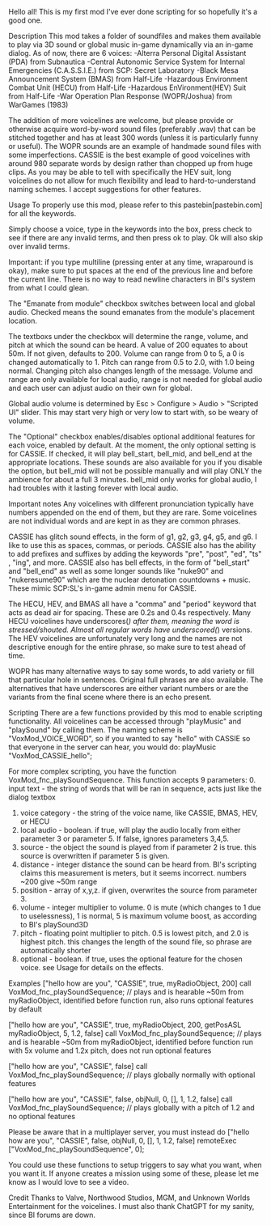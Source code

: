 Hello all! This is my first mod I've ever done scripting for so hopefully it's a good one.

Description
This mod takes a folder of soundfiles and makes them available to play via 3D sound or global music in-game dynamically via an in-game dialog.
As of now, there are 6 voices:
-Alterra Personal Digital Assistant (PDA) from Subnautica
-Central Autonomic Service System for Internal Emergencies (C.A.S.S.I.E.) from SCP: Secret Laboratory
-Black Mesa Announcement System (BMAS) from Half-Life
-Hazardous Environment Combat Unit (HECU) from Half-Life
-Hazardous EnVironment(HEV) Suit from Half-Life
-War Operation Plan Response (WOPR/Joshua) from WarGames (1983)

The addition of more voicelines are welcome, but please provide or otherwise acquire word-by-word sound files (preferably .wav) that can be stitched together and has at least 300 words (unless it is particularly funny or useful). The WOPR sounds are an example of handmade sound files with some imperfections. CASSIE is the best example of good voicelines with around 980 separate words by design rather than chopped up from huge clips. As you may be able to tell with specifically the HEV suit, long voicelines do not allow for much flexibility and lead to hard-to-understand naming schemes. I accept suggestions for other features.

Usage
To properly use this mod, please refer to this pastebin[pastebin.com] for all the keywords.

Simply choose a voice, type in the keywords into the box, press check to see if there are any invalid terms, and then press ok to play. Ok will also skip over invalid terms.

Important: if you type multiline (pressing enter at any time, wraparound is okay), make sure to put spaces at the end of the previous line and before the current line. There is no way to read newline characters in BI's system from what I could glean.

The "Emanate from module" checkbox switches between local and global audio. Checked means the sound emanates from the module's placement location.

The textboxs under the checkbox will determine the range, volume, and pitch at which the sound can be heard. A value of 200 equates to about 50m. If not given, defaults to 200. Volume can range from 0 to 5, a 0 is changed automatically to 1. Pitch can range from 0.5 to 2.0, with 1.0 being normal. Changing pitch also changes length of the message. Volume and range are only available for local audio, range is not needed for global audio and each user can adjust audio on their own for global.

Global audio volume is determined by Esc > Configure > Audio > "Scripted UI" slider. This may start very high or very low to start with, so be weary of volume.

The "Optional" checkbox enables/disables optional additional features for each voice, enabled by default.
At the moment, the only optional setting is for CASSIE. If checked, it will play bell_start, bell_mid, and bell_end at the appropriate locations. These sounds are also available for you if you disable the option, but bell_mid will not be possible manually and will play ONLY the ambience for about a full 3 minutes. bell_mid only works for global audio, I had troubles with it lasting forever with local audio.

Important notes
Any voicelines with different pronunciation typically have numbers appended on the end of them, but they are rare.
Some voicelines are not individual words and are kept in as they are common phrases.

CASSIE has glitch sound effects, in the form of g1, g2, g3, g4, g5, and g6. I like to use this as spaces, commas, or periods.
CASSIE also has the ability to add prefixes and suffixes by adding the keywords "pre", "post", "ed", "ts" , "ing", and more.
CASSIE also has bell effects, in the form of "bell_start" and "bell_end" as well as some longer sounds like "nuke90" and "nukeresume90" which are the nuclear detonation countdowns + music. These mimic SCP:SL's in-game admin menu for CASSIE.

The HECU, HEV, and BMAS all have a "comma" and "period" keyword that acts as dead air for spacing. These are 0.2s and 0.4s respectively.
Many HECU voicelines have underscores(_) after them, meaning the word is stressed/shouted. Almost all regular words have underscored(_) versions.
The HEV voicelines are unfortunately very long and the names are not descriptive enough for the entire phrase, so make sure to test ahead of time.

WOPR has many alternative ways to say some words, to add variety or fill that particular hole in sentences. Original full phrases are also available. The alternatives that have underscores are either variant numbers or are the variants from the final scene where there is an echo present.

Scripting
There are a few functions provided by this mod to enable scripting functionality.
All voicelines can be accessed through "playMusic" and "playSound" by calling them. The naming scheme is "VoxMod_VOICE_WORD", so if you wanted to say "hello" with CASSIE so that everyone in the server can hear, you would do:
playMusic "VoxMod_CASSIE_hello";

For more complex scripting, you have the function VoxMod_fnc_playSoundSequence. This function accepts 9 parameters:
0. input text - the string of words that will be ran in sequence, acts just like the dialog textbox
1. voice category - the string of the voice name, like CASSIE, BMAS, HEV, or HECU
2. local audio - boolean. if true, will play the audio locally from either parameter 3 or parameter 5. If false, ignores parameters 3,4,5.
3. source - the object the sound is played from if parameter 2 is true. this source is overwritten if parameter 5 is given.
4. distance - integer distance the sound can be heard from. BI's scripting claims this measurement is meters, but it seems incorrect. numbers ~200 give ~50m range
5. position - array of x,y,z. if given, overwrites the source from parameter 3.
6. volume - integer multiplier to volume. 0 is mute (which changes to 1 due to uselessness), 1 is normal, 5 is maximum volume boost, as according to BI's playSound3D
7. pitch - floating point multiplier to pitch. 0.5 is lowest pitch, and 2.0 is highest pitch. this changes the length of the sound file, so phrase are automatically shorter
8. optional - boolean. if true, uses the optional feature for the chosen voice. see Usage for details on the effects.

Examples
["hello how are you", "CASSIE", true, myRadioObject, 200] call VoxMod_fnc_playSoundSequence; 
// plays and is hearable ~50m from myRadioObject, identified before function run, also runs optional features by default

["hello how are you", "CASSIE", true, myRadioObject, 200, getPosASL myRadioObject, 5, 1.2, false] call VoxMod_fnc_playSoundSequence; 
// plays and is hearable ~50m from myRadioObject, identified before function run with 5x volume and 1.2x pitch, does not run optional features

["hello how are you", "CASSIE", false] call VoxMod_fnc_playSoundSequence; 
// plays globally normally with optional features

["hello how are you", "CASSIE", false, objNull, 0, [], 1, 1.2, false] call VoxMod_fnc_playSoundSequence; 
// plays globally with a pitch of 1.2 and no optional features

Please be aware that in a multiplayer server, you must instead do
 ["hello how are you", "CASSIE", false, objNull, 0, [], 1, 1.2, false] remoteExec ["VoxMod_fnc_playSoundSequence", 0]; 

You could use these functions to setup triggers to say what you want, when you want it. If anyone creates a mission using some of these, please let me know as I would love to see a video.

Credit
Thanks to Valve, Northwood Studios, MGM, and Unknown Worlds Entertainment for the voicelines.
I must also thank ChatGPT for my sanity, since BI forums are down.
